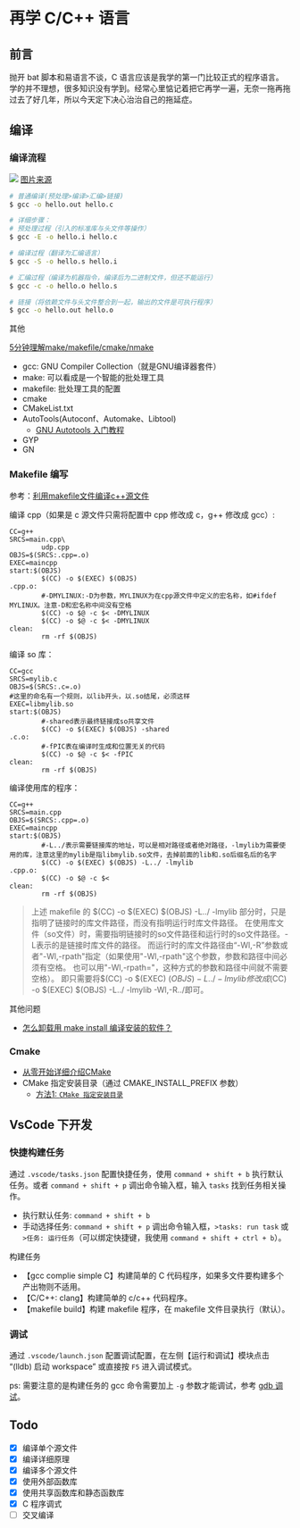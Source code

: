 # 再学 C/C++ 语言

## 前言

抛开 bat 脚本和易语言不谈，C 语言应该是我学的第一门比较正式的程序语言。学的并不理想，很多知识没有学到。经常心里惦记着把它再学一遍，无奈一拖再拖过去了好几年，所以今天定下决心治治自己的拖延症。


## 编译
### 编译流程
![](http://ww1.sinaimg.cn/large/e02f2343gy1fto7la7ipaj20ly03nt8y.jpg)
[图片来源](http://lxwei.github.io/posts/262.html)

```bash
# 普通编译(预处理>编译>汇编>链接)
$ gcc -o hello.out hello.c

# 详细步骤：
# 预处理过程（引入的标准库与头文件等操作）
$ gcc -E -o hello.i hello.c

# 编译过程（翻译为汇编语言）
$ gcc -S -o hello.s hello.i

# 汇编过程（编译为机器指令，编译后为二进制文件，但还不能运行）
$ gcc -c -o hello.o hello.s

# 链接（将依赖文件与头文件整合到一起，输出的文件是可执行程序）
$ gcc -o hello.out hello.o
```

其他

[5分钟理解make/makefile/cmake/nmake](https://zhuanlan.zhihu.com/p/111110992)

- gcc: GNU Compiler Collection（就是GNU编译器套件）
- make: 可以看成是一个智能的批处理工具
- makefile: 批处理工具的配置
- cmake
- CMakeList.txt
- AutoTools(Autoconf、Automake、Libtool)
  - [GNU Autotools 入门教程](http://www.linuxcoming.com/blog/2019/08/01/gnu_autotools_tutorials.html)
- GYP
- GN


### Makefile 编写

参考：[利用makefile文件编译c++源文件](https://blog.csdn.net/zhaocuit/article/details/74782789)

编译 cpp（如果是 c 源文件只需将配置中 cpp 修改成 c，g++ 修改成 gcc）:

```
CC=g++
SRCS=main.cpp\
        udp.cpp
OBJS=$(SRCS:.cpp=.o)
EXEC=maincpp
start:$(OBJS)
        $(CC) -o $(EXEC) $(OBJS)
.cpp.o:
        #-DMYLINUX:-D为参数，MYLINUX为在cpp源文件中定义的宏名称，如#ifdef MYLINUX。注意-D和宏名称中间没有空格
        $(CC) -o $@ -c $< -DMYLINUX
        $(CC) -o $@ -c $< -DMYLINUX
clean:
        rm -rf $(OBJS)
```


编译 so 库：

```
CC=gcc
SRCS=mylib.c
OBJS=$(SRCS:.c=.o)
#这里的命名有一个规则，以lib开头，以.so结尾，必须这样
EXEC=libmylib.so
start:$(OBJS)
        #-shared表示最终链接成so共享文件
        $(CC) -o $(EXEC) $(OBJS) -shared
.c.o:
        #-fPIC表在编译时生成和位置无关的代码
        $(CC) -o $@ -c $< -fPIC
clean:
        rm -rf $(OBJS)
```

编译使用库的程序：

```
CC=g++
SRCS=main.cpp
OBJS=$(SRCS:.cpp=.o)
EXEC=maincpp
start:$(OBJS)
        #-L../表示需要链接库的地址，可以是相对路径或者绝对路径，-lmylib为需要使用的库，注意这里的mylib是指libmylib.so文件，去掉前面的lib和.so后缀名后的名字
        $(CC) -o $(EXEC) $(OBJS) -L../ -lmylib
.cpp.o:
        $(CC) -o $@ -c $<
clean:
        rm -rf $(OBJS)
```

> 上述 makefile 的 $(CC) -o $(EXEC) $(OBJS) -L../ -lmylib 部分时，只是指明了链接时的库文件路径，而没有指明运行时库文件路径。
> 在使用库文件（so文件）时，需要指明链接时的so文件路径和运行时的so文件路径。-L表示的是链接时库文件的路径。
> 而运行时的库文件路径由“-Wl,-R”参数或者"-Wl,-rpath"指定（如果使用"-Wl,-rpath"这个参数，参数和路径中间必须有空格。
> 也可以用"-Wl,-rpath="，这种方式的参数和路径中间就不需要空格）。
> 即只需要将$(CC) -o $(EXEC) $(OBJS) -L../ -lmylib修改成$(CC) -o $(EXEC) $(OBJS) -L../ -lmylib -Wl,-R../即可。


其他问题
- [怎么卸载用 make install 编译安装的软件？](https://www.zhihu.com/question/20092756)




### Cmake

- [从零开始详细介绍CMake](https://www.bilibili.com/video/BV1vR4y1u77h?p=1&vd_source=fa7ef5b52c257696949bed772d9dbced)
- CMake 指定安装目录（通过 CMAKE_INSTALL_PREFIX 参数）
  - [方法1: `CMake 指定安装目录`](https://blog.csdn.net/CaspianSea/article/details/53526725)

## VsCode 下开发

### 快捷构建任务

通过 `.vscode/tasks.json` 配置快捷任务，使用 `command + shift + b` 执行默认任务。或者 `command + shift + p` 调出命令输入框，输入 `tasks` 找到任务相关操作。

- 执行默认任务: `command + shift + b`
- 手动选择任务: `command + shift + p` 调出命令输入框，`>tasks: run task` 或 `>任务: 运行任务`（可以绑定快捷键，我使用 `command + shift + ctrl + b`）。


构建任务

- 【gcc complie simple C】构建简单的 C 代码程序，如果多文件要构建多个产出物则不适用。
- 【C/C++: clang】构建简单的 c/c++ 代码程序。
- 【makefile build】构建 makefile 程序，在 makefile 文件目录执行（默认）。


### 调试

通过 `.vscode/launch.json` 配置调试配置，在左侧【运行和调试】模块点击 “(lldb) 启动 workspace” 或直接按 `F5` 进入调试模式。

ps: 需要注意的是构建任务的 gcc 命令需要加上 `-g` 参数才能调试，参考 [gdb 调试](./12-005-gdb/note.md)。


## Todo

* [x] 编译单个源文件
* [x] 编译详细原理
* [x] 编译多个源文件
* [x] 使用外部函数库
* [x] 使用共享函数库和静态函数库
* [x] C 程序调式
* [ ] 交叉编译
